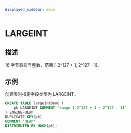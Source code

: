 ```yaml
---
displayed_sidebar: docs
---
```


# LARGEINT

## 描述

16 字节有符号整数，范围 [-2^127 + 1, 2^127 - 1]。

## 示例

创建表时指定字段类型为 LARGEINT。

```sql
CREATE TABLE largeIntDemo (
    pk LARGEINT COMMENT "range [-2^127 + 1 ~ 2^127 - 1]"
) ENGINE=OLAP 
DUPLICATE KEY(pk)
COMMENT "OLAP"
DISTRIBUTED BY HASH(pk);
```
